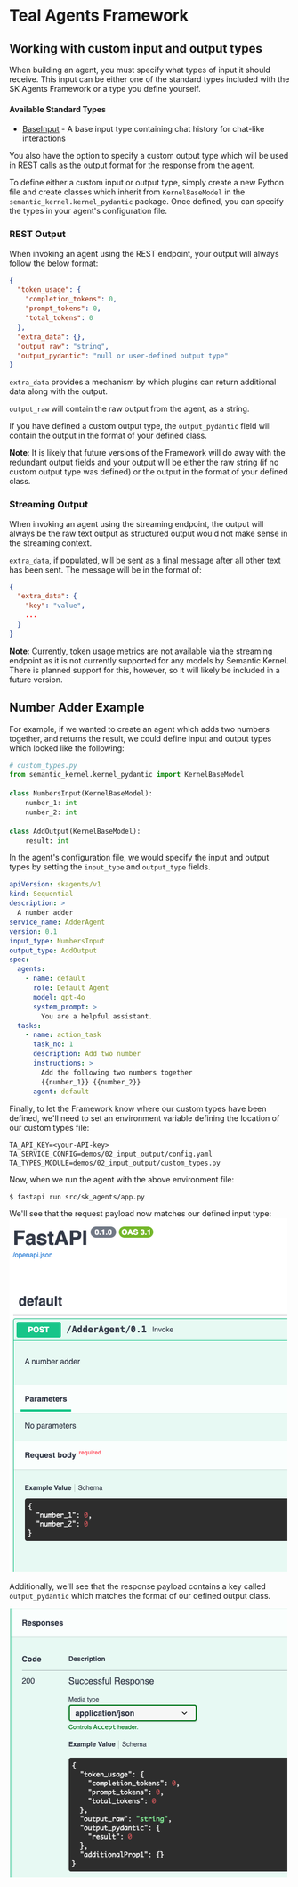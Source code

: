 # Teal Agents Framework
## Working with custom input and output types

When building an agent, you must specify what types of input it should receive.
This input can be either one of the standard types included with the SK Agents
Framework or a type you define yourself.

#### Available Standard Types
* [BaseInput](/src/sk-agents/src/sk_agents/ska_types.py#L61) - A base input type containing chat history for
  chat-like interactions

You also have the option to specify a custom output type which will be used in
REST calls as the output format for the response from the agent.

To define either a custom input or output type, simply create a new Python file
and create classes which inherit from `KernelBaseModel` in the
`semantic_kernel.kernel_pydantic` package. Once defined, you can specify the
types in your agent's configuration file.

### REST Output
When invoking an agent using the REST endpoint, your output will always follow
the below format:
```json
{
  "token_usage": {
    "completion_tokens": 0,
    "prompt_tokens": 0,
    "total_tokens": 0
  },
  "extra_data": {},
  "output_raw": "string",
  "output_pydantic": "null or user-defined output type"
}
```
`extra_data` provides a mechanism by which plugins can return additional data
along with the output.

`output_raw` will contain the raw output from the agent, as a string.

If you have defined a custom output type, the `output_pydantic` field will 
contain the output in the format of your defined class.

**Note**: It is likely that future versions of the Framework will do away with the
redundant output fields and your output will be either the raw string (if no
custom output type was defined) or the output in the format of your defined
class.

### Streaming Output
When invoking an agent using the streaming endpoint, the output will always be
the raw text output as structured output would not make sense in the streaming
context.

`extra_data`, if populated, will be sent as a final message after all other text
has been sent. The message will be in the format of:
```json
{
  "extra_data": {
    "key": "value",
    ...
  }
}
```

**Note**: Currently, token usage metrics are not available via the streaming
endpoint as it is not currently supported for any models by Semantic Kernel.
There is planned support for this, however, so it will likely be included in a
future version.

## Number Adder Example
For example, if we wanted to create an agent which adds two numbers together,
and returns the result, we could define input and output types which looked
like the following:

```python
# custom_types.py
from semantic_kernel.kernel_pydantic import KernelBaseModel

class NumbersInput(KernelBaseModel):
    number_1: int
    number_2: int

class AddOutput(KernelBaseModel):
    result: int
```

In the agent's configuration file, we would specify the input and output types
by setting the `input_type` and `output_type` fields.
```yaml
apiVersion: skagents/v1
kind: Sequential
description: >
  A number adder
service_name: AdderAgent
version: 0.1
input_type: NumbersInput
output_type: AddOutput
spec:
  agents:
    - name: default
      role: Default Agent
      model: gpt-4o
      system_prompt: >
        You are a helpful assistant.
  tasks:
    - name: action_task
      task_no: 1
      description: Add two number
      instructions: >
        Add the following two numbers together
        {{number_1}} {{number_2}}
      agent: default
```

Finally, to let the Framework know where our custom types have been defined,
we'll need to set an environment variable defining the location of our custom
types file:

```text
TA_API_KEY=<your-API-key>
TA_SERVICE_CONFIG=demos/02_input_output/config.yaml
TA_TYPES_MODULE=demos/02_input_output/custom_types.py
```

Now, when we run the agent with the above environment file:

```shell
$ fastapi run src/sk_agents/app.py
```

We'll see that the request payload now matches our defined input type:
![Request Payload](/src/sk-agents/doc/assets/demo-2-1.png)

Additionally, we'll see that the response payload contains a key called
`output_pydantic` which matches the format of our defined output class.

![Response Payload](/src/sk-agents/doc/assets/demo-2-2.png)